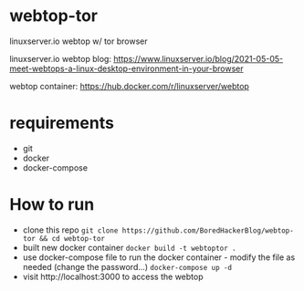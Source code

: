 # webtop-tor
linuxserver.io webtop w/ tor browser

linuxserver.io webtop blog: https://www.linuxserver.io/blog/2021-05-05-meet-webtops-a-linux-desktop-environment-in-your-browser

webtop container: https://hub.docker.com/r/linuxserver/webtop

# requirements
- git
- docker
- docker-compose

# How to run
- clone this repo `git clone https://github.com/BoredHackerBlog/webtop-tor && cd webtop-tor`
- built new docker container `docker build -t webtoptor .`
- use docker-compose file to run the docker container - modify the file as needed (change the password...) `docker-compose up -d`
- visit http://localhost:3000 to access the webtop
